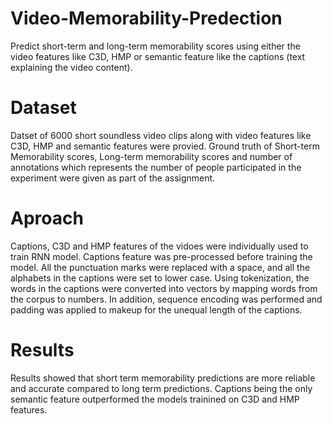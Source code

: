 # Video-Memorability-Predection
Predict short-term and long-term memorability scores using either the video features like C3D, HMP or semantic feature like the captions (text explaining the video content).

# Dataset
Datset of 6000 short soundless video clips along with video features like C3D, HMP and semantic features were provied. Ground truth of Short-term Memorability scores, Long-term memorability scores and number of annotations which represents the number of people participated in the experiment were given as part of the assignment. 

# Aproach
Captions, C3D and HMP features of the vidoes were individually used to train RNN model. Captions feature was pre-processed before training the model. All the punctuation marks were replaced with a space, and all the alphabets in the captions were set to lower case. Using tokenization, the words in the captions were converted into vectors by mapping words from the corpus to numbers. In addition, sequence encoding was performed and padding was applied to makeup for the unequal length of the captions. 

# Results
 Results showed that short term memorability predictions are more reliable and accurate compared to long term predictions. Captions being the only semantic feature outperformed the models trainined on C3D and HMP features.
